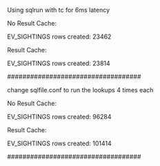 
Using sqlrun with tc for 6ms latency

No Result Cache:

EV_SIGHTINGS rows created: 23462



Result Cache:

EV_SIGHTINGS rows created: 23814

###################################

change sqlfile.conf to run the lookups 4 times each


No Result Cache:

EV_SIGHTINGS rows created: 96284


Result Cache:

EV_SIGHTINGS rows created: 101414

###################################









